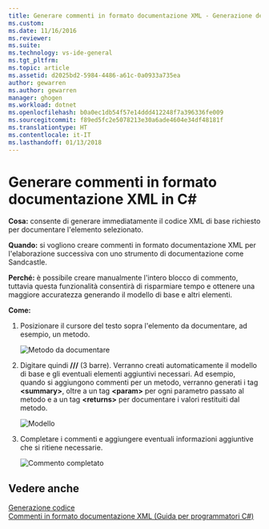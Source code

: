 ```yaml
---
title: Generare commenti in formato documentazione XML - Generazione del codice (C#) | Microsoft Docs
ms.custom: 
ms.date: 11/16/2016
ms.reviewer: 
ms.suite: 
ms.technology: vs-ide-general
ms.tgt_pltfrm: 
ms.topic: article
ms.assetid: d2025bd2-5984-4486-a61c-0a0933a735ea
author: gewarren
ms.author: gewarren
manager: ghogen
ms.workload: dotnet
ms.openlocfilehash: b0a0ec1db54f57e14ddd412248f7a396336fe009
ms.sourcegitcommit: f89ed5fc2e5078213e30a6ade4604e34df48181f
ms.translationtype: HT
ms.contentlocale: it-IT
ms.lasthandoff: 01/13/2018
---
```

# <a name="generate-xml-documentation-comments-in-c"></a>Generare commenti in formato documentazione XML in C# #
**Cosa:** consente di generare immediatamente il codice XML di base richiesto per documentare l'elemento selezionato. 

**Quando:** si vogliono creare commenti in formato documentazione XML per l'elaborazione successiva con uno strumento di documentazione come Sandcastle.

**Perché:** è possibile creare manualmente l'intero blocco di commento, tuttavia questa funzionalità consentirà di risparmiare tempo e ottenere una maggiore accuratezza generando il modello di base e altri elementi. 

**Come:**

1. Posizionare il cursore del testo sopra l'elemento da documentare, ad esempio, un metodo.

   ![Metodo da documentare](media/doc-highlight-cs.png)

1. Digitare quindi **///** (3 barre). Verranno creati automaticamente il modello di base e gli eventuali elementi aggiuntivi necessari.  Ad esempio, quando si aggiungono commenti per un metodo, verranno generati i tag **\<summary\>**, oltre a un tag **\<param\>** per ogni parametro passato al metodo e a un tag **\<returns\>** per documentare i valori restituiti dal metodo.

   ![Modello](media/doc-preview-cs.png)

1. Completare i commenti e aggiungere eventuali informazioni aggiuntive che si ritiene necessarie.

   ![Commento completato](media/doc-result-cs.png)

## <a name="see-also"></a>Vedere anche

[Generazione codice](../code-generation-in-visual-studio.md)  
[Commenti in formato documentazione XML (Guida per programmatori C#)](/dotnet/csharp/programming-guide/xmldoc/xml-documentation-comments)
